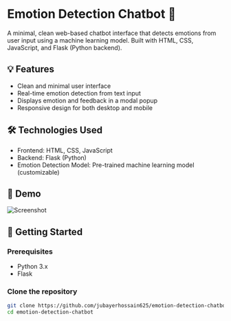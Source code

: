 # Emotion Detection Chatbot 🤖

A minimal, clean web-based chatbot interface that detects emotions from user input using a machine learning model. Built with HTML, CSS, JavaScript, and Flask (Python backend).

## 💡 Features

- Clean and minimal user interface
- Real-time emotion detection from text input
- Displays emotion and feedback in a modal popup
- Responsive design for both desktop and mobile

## 🛠️ Technologies Used

- Frontend: HTML, CSS, JavaScript
- Backend: Flask (Python)
- Emotion Detection Model: Pre-trained machine learning model (customizable)

## 📸 Demo

![Screenshot](screenshot.png) <!-- Add an actual screenshot image in your repo with this name -->

## 🚀 Getting Started

### Prerequisites

- Python 3.x
- Flask

### Clone the repository

```bash
git clone https://github.com/jubayerhossain625/emotion-detection-chatbot.git
cd emotion-detection-chatbot
